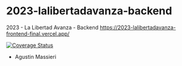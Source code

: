 # 2023-lalibertadavanza-backend
2023 - La Libertad Avanza - Backend
https://2023-lalibertadavanza-frontend-final.vercel.app/

[![Coverage Status](https://coveralls.io/repos/github/AgustinMassieri/2023-lalibertadavanza-final/badge.svg?branch=main)](https://coveralls.io/github/AgustinMassieri/2023-lalibertadavanza-final?branch=main)

- Agustin Massieri
